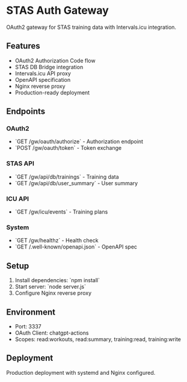 # STAS Auth Gateway

OAuth2 gateway for STAS training data with Intervals.icu integration.

## Features

- OAuth2 Authorization Code flow
- STAS DB Bridge integration
- Intervals.icu API proxy
- OpenAPI specification
- Nginx reverse proxy
- Production-ready deployment

## Endpoints

### OAuth2
- \`GET /gw/oauth/authorize\` - Authorization endpoint
- \`POST /gw/oauth/token\` - Token exchange

### STAS API
- \`GET /gw/api/db/trainings\` - Training data
- \`GET /gw/api/db/user_summary\` - User summary

### ICU API
- \`GET /gw/icu/events\` - Training plans

### System
- \`GET /gw/healthz\` - Health check
- \`GET /.well-known/openapi.json\` - OpenAPI spec

## Setup

1. Install dependencies: \`npm install\`
2. Start server: \`node server.js\`
3. Configure Nginx reverse proxy

## Environment

- Port: 3337
- OAuth Client: chatgpt-actions
- Scopes: read:workouts, read:summary, training:read, training:write

## Deployment

Production deployment with systemd and Nginx configured.
